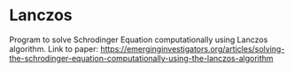 # Lanczos
Program to solve Schrodinger Equation computationally using Lanczos algorithm.
Link to paper: https://emerginginvestigators.org/articles/solving-the-schrodinger-equation-computationally-using-the-lanczos-algorithm 

